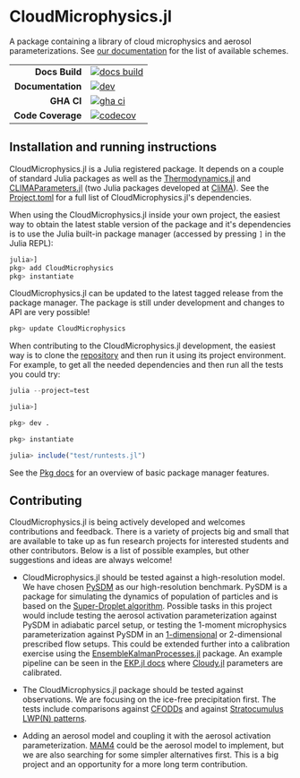 # CloudMicrophysics.jl
A package containing a library of cloud microphysics and aerosol parameterizations.
See [our documentation](https://clima.github.io/CloudMicrophysics.jl/dev/) for the list of available schemes.

|||
|---------------------:|:----------------------------------------------|
| **Docs Build**       | [![docs build][docs-bld-img]][docs-bld-url]   |
| **Documentation**    | [![dev][docs-dev-img]][docs-dev-url]          |
| **GHA CI**           | [![gha ci][gha-ci-img]][gha-ci-url]           |
| **Code Coverage**    | [![codecov][codecov-img]][codecov-url]        |

[docs-bld-img]: https://github.com/CliMA/CloudMicrophysics.jl/actions/workflows/docs.yml/badge.svg
[docs-bld-url]: https://github.com/CliMA/CloudMicrophysics.jl/actions/workflows/docs.yml

[docs-dev-img]: https://img.shields.io/badge/docs-dev-blue.svg
[docs-dev-url]: https://CliMA.github.io/CloudMicrophysics.jl/dev/

[gha-ci-img]: https://github.com/CliMA/CloudMicrophysics.jl/actions/workflows/ci.yml/badge.svg
[gha-ci-url]: https://github.com/CliMA/CloudMicrophysics.jl/actions/workflows/ci.yml

[codecov-img]: https://codecov.io/gh/CliMA/CloudMicrophysics.jl/branch/main/graph/badge.svg
[codecov-url]: https://codecov.io/gh/CliMA/CloudMicrophysics.jl

## Installation and running instructions

CloudMicrophysics.jl is a Julia registered package.
It depends on a couple of standard Julia packages as well as
  the [Thermodynamics.jl](https://github.com/CliMA/Thermodynamics.jl) and
  [CLIMAParameters.jl](https://github.com/CliMA/CLIMAParameters.jl)
  (two Julia packages developed at [CliMA](https://github.com/CliMA)).
See the [Project.toml](https://github.com/CliMA/CloudMicrophysics.jl/blob/main/Project.toml)
  for a full list of CloudMicrophysics.jl's dependencies.

When using the CloudMicrophysics.jl inside your own project,
  the easiest way to obtain the latest stable version of the package
  and it's dependencies is to use the Julia built-in package manager
  (accessed by pressing `]` in the Julia REPL):

```julia
julia>]
pkg> add CloudMicrophysics
pkg> instantiate
```

CloudMicrophysics.jl can be updated to the latest tagged release
  from the package manager.
The package is still under development and changes to API are very possible!

```julia
pkg> update CloudMicrophysics
```

When contributing to the CloudMicrophysics.jl development,
  the easiest way is to clone the [repository](https://github.com/CliMA/CloudMicrophysics.jl)
  and then run it using its project environment.
For example, to get all the needed dependencies and then run all the tests
  you could try:

```julia
julia --project=test

julia>]

pkg> dev .

pkg> instantiate

julia> include("test/runtests.jl")
```

See the [Pkg docs](https://docs.julialang.org/en/v1/stdlib/Pkg/)
  for an overview of basic package manager features.

## Contributing

CloudMicrophysics.jl is being actively developed
  and welcomes contributions and feedback.
There is a variety of projects big and small that are available to take up as
  fun research projects for interested students and other contributors.
Below is a list of possible examples,
  but other suggestions and ideas are always welcome!

- CloudMicrophysics.jl should be tested against a high-resolution model.
  We have chosen [PySDM](https://github.com/atmos-cloud-sim-uj/PySDM)
  as our high-resolution benchmark.
  PySDM is a package for simulating the dynamics of population of particles
  and is based on the [Super-Droplet algorithm](https://doi.org/10.1002/qj.441).
  Possible tasks in this project would include testing the aerosol activation parameterization
  against PySDM in adiabatic parcel setup, or testing the 1-moment
  microphysics parameterization against PySDM in an
  [1-dimensional](https://github.com/CliMA/Kinematic1D.jl) or
  2-dimensional prescribed flow setups.
  This could be extended further into a calibration exercise using the
  [EnsembleKalmanProcesses.jl](https://github.com/CliMA/EnsembleKalmanProcesses.jl) package.
  An example pipeline can be seen in the
  [EKP.jl docs](https://clima.github.io/EnsembleKalmanProcesses.jl/dev/examples/Cloudy_example/)
  where [Cloudy.jl](https://github.com/CliMA/Cloudy.jl) parameters are calibrated.

- The CloudMicrophysics.jl package should be tested against observations.
  We are focusing on the ice-free precipitation first. The tests include
  comparisons against [CFODDs](https://doi.org/10.1175/JAS-D-20-0321.1) and
  against [Stratocumulus LWP(N) patterns](https://doi.org/10.5194/acp-19-10191-2019).

- Adding an aerosol model and coupling it with the aerosol activation
  parameterization.
  [MAM4](https://doi.org/10.5194/gmd-9-505-2016) could be the aerosol model to implement,
  but we are also searching for some simpler alternatives first.
  This is a big project and an opportunity for a more long term contribution.
